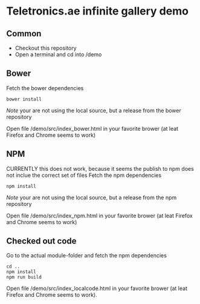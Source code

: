 # Teletronics.ae infinite gallery demo

## Common

* Checkout this repository
* Open a terminal and cd into <checkout-folder>/demo

## Bower

Fetch the bower dependencies
```
bower install
```
*Note* your are not using the local source, but a release from the bower repository

Open file <checkout-folder>/demo/src/index_bower.html in your favorite brower (at leat Firefox and Chrome seems to work)

## NPM

CURRENTLY this does not work, because it seems the publish to npm does not inclue the correct set of files
Fetch the npm dependencies
```
npm install
```
*Note* your are not using the local source, but a release from the npm repository

Open file <checkout-folder>/demo/src/index_npm.html in your favorite brower (at leat Firefox and Chrome seems to work)

## Checked out code

Go to the actual module-folder and fetch the npm dependencies
```
cd ..
npm install
npm run build
```

Open file <checkout-folder>/demo/src/index_localcode.html in your favorite brower (at leat Firefox and Chrome seems to work).